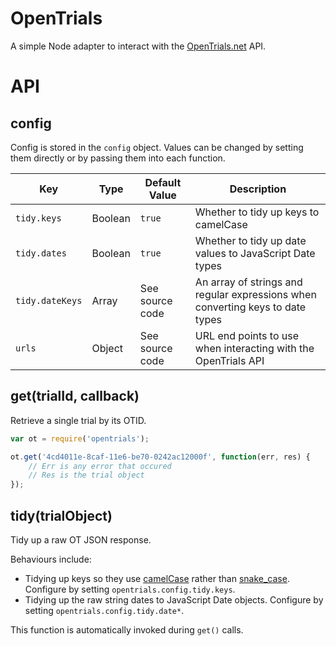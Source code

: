 OpenTrials
==========
A simple Node adapter to interact with the [OpenTrials.net](https://opentrials.net) API.


API
===

config
------
Config is stored in the `config` object. Values can be changed by setting them directly or by passing them into each function.

| Key             | Type    | Default Value   | Description                                                                    |
|-----------------|---------|-----------------|--------------------------------------------------------------------------------|
| `tidy.keys`     | Boolean | `true`          | Whether to tidy up keys to camelCase                                           |
| `tidy.dates`    | Boolean | `true`          | Whether to tidy up date values to JavaScript Date types                        |
| `tidy.dateKeys` | Array   | See source code | An array of strings and regular expressions when converting keys to date types |
| `urls`          | Object  | See source code | URL end points to use when interacting with the OpenTrials API                 |


get(trialId, callback)
----------------------
Retrieve a single trial by its OTID.

```javascript
var ot = require('opentrials');

ot.get('4cd4011e-8caf-11e6-be70-0242ac12000f', function(err, res) {
	// Err is any error that occured
	// Res is the trial object
});
```


tidy(trialObject)
-----------------
Tidy up a raw OT JSON response.

Behaviours include:

* Tidying up keys so they use [camelCase](https://en.wikipedia.org/wiki/Camel_case) rather than [snake_case](https://en.wikipedia.org/wiki/Snake_case). Configure by setting `opentrials.config.tidy.keys`.
* Tidying up the raw string dates to JavaScript Date objects. Configure by setting `opentrials.config.tidy.date*`.

This function is automatically invoked during `get()` calls.

